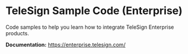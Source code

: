# TeleSign Sample Code (Enterprise)
Code samples to help you learn how to integrate TeleSign Enterprise products. 

**Documentation:** https://enterprise.telesign.com/
